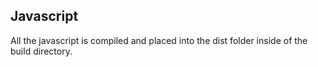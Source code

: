 ## Javascript
All the javascript is compiled and placed into the dist folder inside of the 
build directory.